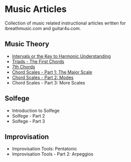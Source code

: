 # Music Articles

Collection of music related instructional articles written for ibreathmusic.com and guitar4u.com.

## Music Theory

- [Intervals or the Key to Harmonic Understanding](intervals-or-the-key-to-harmonic-understanding.md)
- [Triads - The First Chords](triads-the-first-chords.md)
- [7th Chords](7th-chords.md)
- [Chord Scales - Part 1: The Major Scale](chord-scales-part1.md)
- [Chord Scales - Part 2: Modes](chord-scales-part2.md)
- Chord Scales - Part 3: More Scales


## Solfege

- Introduction to Solfege
- Solfege - Part 2
- Solfege - Part 3

## Improvisation

- Improvisation Tools: Pentatonic
- Improvisation Tools - Part 2: Arpeggios
